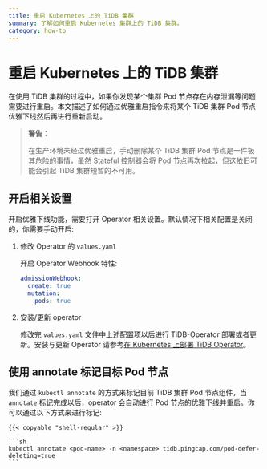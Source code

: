 ```yaml
---
title: 重启 Kubernetes 上的 TiDB 集群
summary: 了解如何重启 Kubernetes 集群上的 TiDB 集群。
category: how-to
---
```


# 重启 Kubernetes 上的 TiDB 集群

在使用 TiDB 集群的过程中，如果你发现某个集群 Pod 节点存在内存泄漏等问题需要进行重启。本文描述了如何通过优雅重启指令来将某个 TiDB 集群 Pod 节点优雅下线然后再进行重新启动。

> **警告：**
>
> 在生产环境未经过优雅重启，手动删除某个 TiDB 集群 Pod 节点是一件极其危险的事情，虽然 Stateful 控制器会将 Pod 节点再次拉起，但这依旧可能会引起 TiDB 集群短暂的不可用。
>

## 开启相关设置

开启优雅下线功能，需要打开 Operator 相关设置。默认情况下相关配置是关闭的，你需要手动开启:

1. 修改 Operator 的 `values.yaml`

    开启 Operator Webhook 特性:

    ```yaml
    admissionWebhook:
      create: true
      mutation:
        pods: true
    ```

2. 安装/更新 operator

    修改完 `values.yaml` 文件中上述配置项以后进行 TiDB-Operator 部署或者更新。安装与更新 Operator 请参考[在 Kubernetes 上部署 TiDB Operator](deploy-tidb-operator.md)。 


## 使用 annotate 标记目标 Pod 节点

我们通过 `kubectl annotate` 的方式来标记目前 TiDB 集群 Pod 节点组件，当 `annotate` 标记完成以后，operator 会自动进行 Pod 节点的优雅下线并重启。你可以通过以下方式来进行标记:

    {{< copyable "shell-regular" >}}

    ```sh
    kubectl annotate <pod-name> -n <namespace> tidb.pingcap.com/pod-defer-deleting=true
    ```
